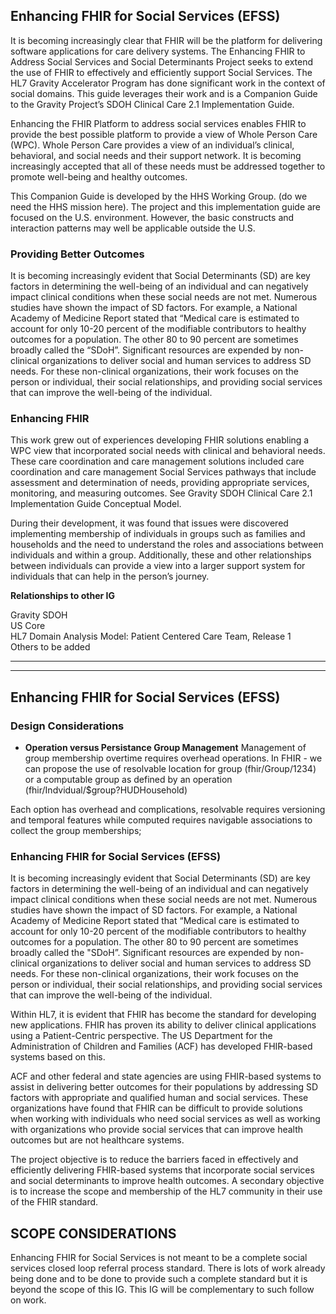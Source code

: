 ##  Enhancing FHIR for Social Services (EFSS)  
It is becoming increasingly clear that FHIR will be the platform for delivering software applications for care delivery systems. The Enhancing FHIR to Address Social Services and Social Determinants Project seeks to extend the use of FHIR to effectively and efficiently support Social Services.  The HL7 Gravity Accelerator Program has done significant work in the context of social domains. This guide leverages their work and is a Companion Guide to the Gravity Project’s SDOH Clinical Care 2.1 Implementation Guide.  

Enhancing the FHIR Platform to address social services enables FHIR to provide the best possible platform to provide a view of Whole Person Care (WPC).  Whole Person Care provides a view of an individual’s clinical, behavioral, and social needs and their support network. It is becoming increasingly accepted that all of these needs must be addressed together to promote well-being and healthy outcomes.  

This Companion Guide is developed by the HHS Working Group. (do we need the HHS mission here). The project and this implementation guide are focused on the U.S. environment. However, the basic constructs and interaction patterns may well be applicable outside the U.S.  

### Providing Better Outcomes ###
It is becoming increasingly evident that Social Determinants (SD) are key factors in determining the well-being of an individual and can negatively impact clinical conditions when these social needs are not met. Numerous studies have shown the impact of SD factors. For example, a National Academy of Medicine Report stated that “Medical care is estimated to account for only 10-20 percent of the modifiable contributors to healthy outcomes for a population. The other 80 to 90 percent are sometimes broadly called the “SDoH”. Significant resources are expended by non-clinical organizations to deliver social and human services to address SD needs. For these non-clinical organizations, their work focuses on the person or individual, their social relationships, and providing social services that can improve the well-being of the individual.  

### Enhancing FHIR ###
This work grew out of experiences developing FHIR solutions enabling a WPC view that incorporated social needs with clinical and behavioral needs. These care coordination and care management solutions included care coordination and care management  Social Services pathways that include assessment and determination of needs, providing appropriate services, monitoring, and measuring outcomes.  See Gravity SDOH Clinical Care 2.1 Implementation Guide Conceptual Model.  

During their development, it was found that issues were discovered implementing membership of individuals in groups such as families and households and the need to understand the roles and associations between individuals and within a group. Additionally, these and other relationships between individuals can provide a view into a larger support system for individuals that can help in the person’s journey.  

**Relationships to other IG**

Gravity SDOH  
US Core  
HL7 Domain Analysis Model: Patient Centered Care Team, Release 1  
Others to be added  


---  
---  

##  Enhancing FHIR for Social Services (EFSS)

### Design Considerations
* **Operation versus Persistance Group Management**
Management of group membership overtime requires overhead operations.  In FHIR - we can propose the use of resolvable location for group (fhir/Group/1234) or a computable group as defined by an operation (fhir/Indvidual/$group?HUDHousehold)

Each option has overhead and complications, resolvable requires versioning and temporal features while computed requires navigable associations to collect the group memberships;  


### Enhancing FHIR for Social Services (EFSS)
It is becoming increasingly evident that Social Determinants (SD) are key factors in determining the well-being of an individual and can negatively impact clinical conditions when these social needs are not met. Numerous studies have shown the impact of SD factors.  For example, a National Academy of Medicine Report stated that “Medical care is estimated to account for only 10-20 percent of the modifiable contributors to healthy outcomes for a population. The other 80 to 90 percent are sometimes broadly called the "SDoH”. Significant resources are expended by non-clinical organizations to deliver social and human services to address SD needs. For these non-clinical organizations, their work focuses on the person or individual, their social relationships, and providing social services that can improve the well-being of the individual.

Within HL7, it is evident that FHIR has become the standard for developing new applications. FHIR has proven its ability to deliver clinical applications using a Patient-Centric perspective. The US Department for the Administration of Children and Families (ACF) has developed FHIR-based systems based on this.

ACF and other federal and state agencies are using FHIR-based systems to assist in delivering better outcomes for their populations by addressing SD factors with appropriate and qualified human and social services. These organizations have found that FHIR can be difficult to provide solutions when working with individuals who need social services as well as working with organizations who provide social services that can improve health outcomes but are not healthcare systems.

The project objective is to reduce the barriers faced in effectively and efficiently delivering FHIR-based systems that incorporate social services and social determinants to improve health outcomes. A secondary objective is to increase the scope and membership of the HL7 community in their use of the FHIR standard.

 
## SCOPE CONSIDERATIONS
Enhancing FHIR for Social Services is not meant to be a complete social services closed loop referral process standard. 
There is lots of work already being done and to be done to provide such a complete standard but it is beyond the scope of this IG.
This IG will be complementary to such follow on work.
